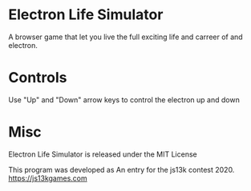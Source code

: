 # Electron Life Simulator

A browser game that let you live the full exciting life and carreer of and electron.

# Controls

Use "Up" and "Down" arrow keys to control the electron up and down

# Misc

Electron Life Simulator is released under the MIT License

This program was developed as An entry for the js13k contest 2020.
https://js13kgames.com

